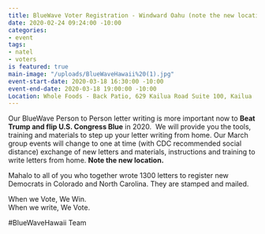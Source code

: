 ```yaml
---
title: BlueWave Voter Registration - Windward Oahu (note the new location)
date: 2020-02-24 09:24:00 -10:00
categories:
- event
tags:
- natel
- voters
is featured: true
main-image: "/uploads/BlueWaveHawaii%20(1).jpg"
event-start-date: 2020-03-18 16:30:00 -10:00
event-end-date: 2020-03-18 19:00:00 -10:00
Location: Whole Foods - Back Patio, 629 Kailua Road Suite 100, Kailua
---
```


Our BlueWave Person to Person letter writing is more important now to **Beat Trump and flip U.S. Congress Blue** in 2020.  We will provide you the tools, training and materials to step up your letter writing from home. Our March group events will change to one at time (with CDC recommended social distance) exchange of new letters and materials, instructions and training to write letters from home. **Note the new location.**

Mahalo to all of you who together wrote 1300 letters to register new Democrats in Colorado and North Carolina.  They are stamped and mailed.  

When we Vote, We Win.  
When we write, We Vote. 

#BlueWaveHawaii Team